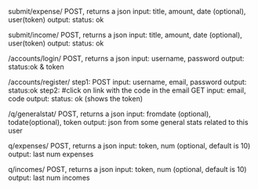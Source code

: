 submit/expense/
    POST, returns a json
    input: title, amount, date (optional), user(token)
    output: status: ok

submit/income/
    POST, returns a json
    input: title, amount, date (optional), user(token)
    output: status: ok

/accounts/login/
    POST, returns a json
    input: username, password
    output: status:ok & token

/accounts/register/
    step1: POST
        input: username, email, password
        output: status:ok
    step2: #click on link with the code in the email
        GET
        input: email, code
        output: status: ok (shows the token)

/q/generalstat/
    POST, returns a json
    input: fromdate (optional), todate(optional), token
    output: json from some general stats related to this user

q/expenses/
    POST, returns a json
    input: token, num (optional, default is 10)
    output: last num expenses

q/incomes/
    POST, returns a json
    input: token, num (optional, default is 10)
    output: last num incomes